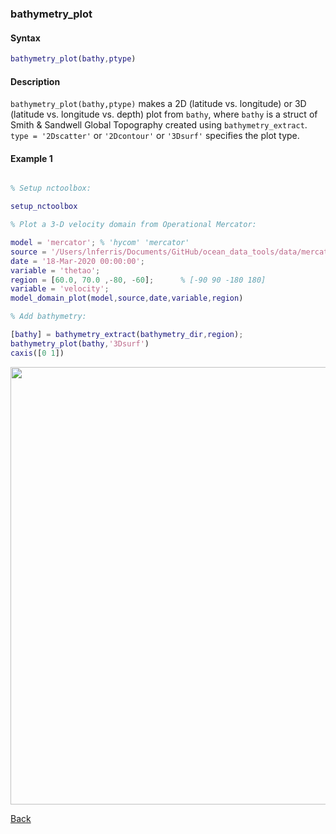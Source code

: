 ### bathymetry_plot

#### Syntax

```Matlab
bathymetry_plot(bathy,ptype)
```
#### Description

``bathymetry_plot(bathy,ptype)`` makes a 2D (latitude vs. longitude) or 3D (latitude vs. longitude vs. depth) plot from ``bathy``, where ``bathy`` is a struct of Smith & Sandwell Global Topography created using ``bathymetry_extract``. ``type = '2Dscatter'`` or ``'2Dcontour'`` or ``'3Dsurf'`` specifies the plot type.
                     
#### Example 1

```Matlab

% Setup nctoolbox: 

setup_nctoolbox

% Plot a 3-D velocity domain from Operational Mercator:

model = 'mercator'; % 'hycom' 'mercator'
source = '/Users/lnferris/Documents/GitHub/ocean_data_tools/data/mercator/global-analysis-forecast-phy-001-024_1593408360353.nc'; 
date = '18-Mar-2020 00:00:00';   
variable = 'thetao'; 
region = [60.0, 70.0 ,-80, -60];      % [-90 90 -180 180]
variable = 'velocity'; 
model_domain_plot(model,source,date,variable,region)

% Add bathymetry:

[bathy] = bathymetry_extract(bathymetry_dir,region);
bathymetry_plot(bathy,'3Dsurf')
caxis([0 1])

```
<img src="https://user-images.githubusercontent.com/24570061/88409944-ab912180-cda3-11ea-84bc-f848a4f795bc.png" width="700">

[Back](https://github.com/lnferris/ocean_data_tools#adding-bathymetry-to-existing-plots-1)


